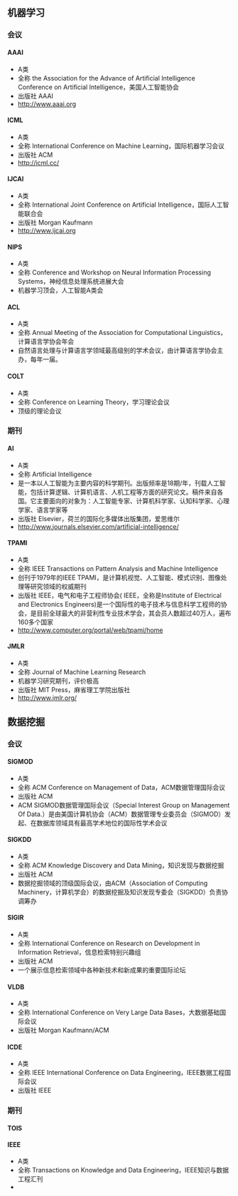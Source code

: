 ## 机器学习

### 会议

#### AAAI

* A类
* 全称  the Association for the Advance of Artificial Intelligence Conference on Artificial Intelligence，美国人工智能协会
* 出版社 AAAI
* http://www.aaai.org

#### ICML

* A类
* 全称 International Conference on Machine 
Learning，国际机器学习会议
* 出版社 ACM
* http://icml.cc/

#### IJCAI

* A类
* 全称 International Joint Conference on Artificial
Intelligence，国际人工智能联合会
* 出版社 Morgan Kaufmann
* http://www.ijcai.org

#### NIPS

* A类
* 全称 Conference and Workshop on Neural Information Processing Systems，神经信息处理系统进展大会
* 机器学习顶会，人工智能A类会

#### ACL
* A类
* 全称 Annual Meeting of the Association for 
Computational Linguistics，计算语言学协会年会
* 自然语言处理与计算语言学领域最高级别的学术会议，由计算语言学协会主办，每年一届。

#### COLT
* A类
* 全称 Conference on Learning Theory，学习理论会议
* 顶级的理论会议


### 期刊

#### AI

* A类
* 全称 Artificial Intelligence
* 是一本以人工智能为主要内容的科学期刊。出版频率是18期/年，刊载人工智能，包括计算逻辑、计算机语言、人机工程等方面的研究论文。稿件来自各国。它主要面向的对象为：人工智能专家、计算机科学家、认知科学家、心理学家、语言学家等
* 出版社 Elsevier，荷兰的国际化多媒体出版集团，爱思维尔
* http://www.journals.elsevier.com/artificial-intelligence/

#### TPAMI

* A类
* 全称 IEEE Transactions on Pattern Analysis and Machine Intelligence
* 创刊于1979年的IEEE TPAMI，是计算机视觉、人工智能、模式识别、图像处理等研究领域的权威期刊
* 出版社 IEEE，电气和电子工程师协会( IEEE，全称是Institute of Electrical and Electronics Engineers)是一个国际性的电子技术与信息科学工程师的协会，是目前全球最大的非营利性专业技术学会，其会员人数超过40万人，遍布160多个国家
* http://www.computer.org/portal/web/tpami/home

#### JMLR

* A类
* 全称 Journal of Machine Learning Research
* 机器学习研究期刊，评价极高
* 出版社 MIT Press，麻省理工学院出版社
* http://www.jmlr.org/


## 数据挖掘

### 会议

#### SIGMOD

* A类
* 全称 ACM Conference on Management of Data，ACM数据管理国际会议
* 出版社 ACM
* ACM SIGMOD数据管理国际会议（Special Interest Group on Management Of Data.）是由美国计算机协会（ACM）数据管理专业委员会（SIGMOD）发起、在数据库领域具有最高学术地位的国际性学术会议

#### SIGKDD

* A类
* 全称 ACM Knowledge Discovery and Data Mining，知识发现与数据挖掘
* 出版社 ACM
* 数据挖掘领域的顶级国际会议，由ACM（Association of Computing Machinery，计算机学会）的数据挖掘及知识发现专委会（SIGKDD）负责协调筹办

#### SIGIR

* A类
* 全称 International Conference on Research on
Development in Information Retrieval，信息检索特别兴趣组
* 出版社 ACM
* 一个展示信息检索领域中各种新技术和新成果的重要国际论坛

#### VLDB

* A类
* 全称 International Conference on Very Large Data Bases，大数据基础国际会议
* 出版社 Morgan Kaufmann/ACM

#### ICDE

* A类
* 全称 IEEE International Conference on 
Data Engineering，IEEE数据工程国际会议
* 出版社 IEEE


### 期刊

#### TOIS

#### IEEE 

* A类
* 全称 Transactions on Knowledge and Data Engineering，IEEE知识与数据工程汇刊
* 







